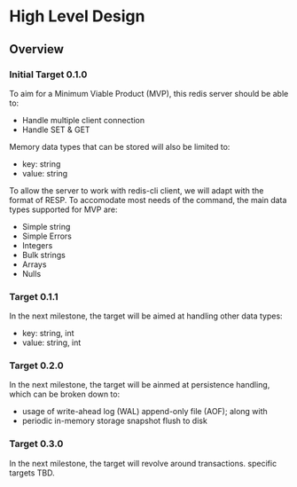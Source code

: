 # High Level Design

## Overview
### Initial Target 0.1.0
To aim for a Minimum Viable Product (MVP), this redis server should be able to:
- Handle multiple client connection
- Handle SET & GET

Memory data types that can be stored will also be limited to:
- key: string
- value: string

To allow the server to work with redis-cli client, we will adapt with the format of RESP. To accomodate most needs of the command, the main data types supported for MVP are:
- Simple string
- Simple Errors
- Integers
- Bulk strings
- Arrays
- Nulls

### Target 0.1.1
In the next milestone, the target will be aimed at handling other data types:
- key: string, int
- value: string, int

### Target 0.2.0
In the next milestone, the target will be ainmed at persistence handling, which can be broken down to:
- usage of write-ahead log (WAL) append-only file (AOF); along with
- periodic in-memory storage snapshot flush to disk

### Target 0.3.0
In the next milestone, the target will revolve around transactions. specific targets TBD.


